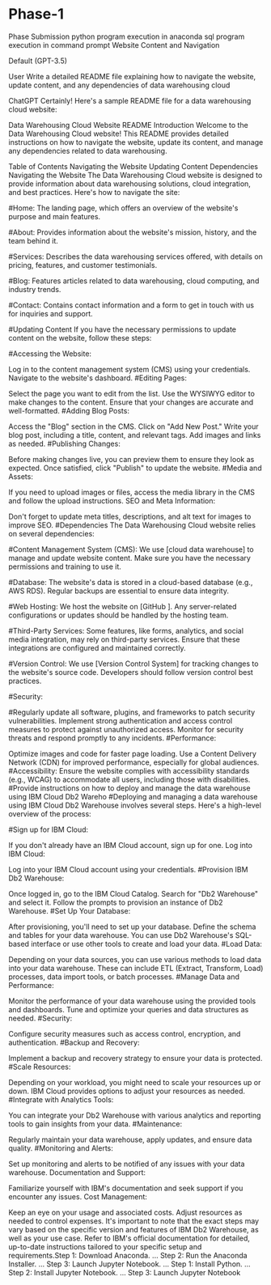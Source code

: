 # Phase-1
Phase Submission 
python program execution in anaconda
sql program execution in command prompt 
Website Content and Navigation

Default (GPT-3.5)

User
Write a detailed README file explaining how to navigate the website, update content, and any dependencies of data warehousing cloud 

ChatGPT
Certainly! Here's a sample README file for a data warehousing cloud website:

Data Warehousing Cloud Website README
Introduction
Welcome to the Data Warehousing Cloud website! This README provides detailed instructions on how to navigate the website, update its content, and manage any dependencies related to data warehousing.

Table of Contents
Navigating the Website
Updating Content
Dependencies
Navigating the Website
The Data Warehousing Cloud website is designed to provide information about data warehousing solutions, cloud integration, and best practices. Here's how to navigate the site:

#Home: The landing page, which offers an overview of the website's purpose and main features.

#About: Provides information about the website's mission, history, and the team behind it.

#Services: Describes the data warehousing services offered, with details on pricing, features, and customer testimonials.

#Blog: Features articles related to data warehousing, cloud computing, and industry trends.

#Contact: Contains contact information and a form to get in touch with us for inquiries and support.

#Updating Content
If you have the necessary permissions to update content on the website, follow these steps:

#Accessing the Website:

Log in to the content management system (CMS) using your credentials.
Navigate to the website's dashboard.
#Editing Pages:

Select the page you want to edit from the list.
Use the WYSIWYG editor to make changes to the content.
Ensure that your changes are accurate and well-formatted.
#Adding Blog Posts:

Access the "Blog" section in the CMS.
Click on "Add New Post."
Write your blog post, including a title, content, and relevant tags.
Add images and links as needed.
#Publishing Changes:

Before making changes live, you can preview them to ensure they look as expected.
Once satisfied, click "Publish" to update the website.
#Media and Assets:

If you need to upload images or files, access the media library in the CMS and follow the upload instructions.
SEO and Meta Information:

Don't forget to update meta titles, descriptions, and alt text for images to improve SEO.
#Dependencies
The Data Warehousing Cloud website relies on several dependencies:

#Content Management System (CMS): We use [cloud data warehouse] to manage and update website content. Make sure you have the necessary permissions and training to use it.

#Database: The website's data is stored in a cloud-based database (e.g., AWS RDS). Regular backups are essential to ensure data integrity.

#Web Hosting: We host the website on [GitHub ]. Any server-related configurations or updates should be handled by the hosting team.

#Third-Party Services: Some features, like forms, analytics, and social media integration, may rely on third-party services. Ensure that these integrations are configured and maintained correctly.

#Version Control: We use [Version Control System] for tracking changes to the website's source code. Developers should follow version control best practices.

#Security:

#Regularly update all software, plugins, and frameworks to patch security vulnerabilities.
Implement strong authentication and access control measures to protect against unauthorized access.
Monitor for security threats and respond promptly to any incidents.
#Performance:

Optimize images and code for faster page loading.
Use a Content Delivery Network (CDN) for improved performance, especially for global audiences.
#Accessibility: Ensure the website complies with accessibility standards (e.g., WCAG) to accommodate all users, including those with disabilities.
#Provide instructions on how to deploy and manage the data warehouse using IBM Cloud Db2 Wareho
#Deploying and managing a data warehouse using IBM Cloud Db2 Warehouse involves several steps. Here's a high-level overview of the process:

#Sign up for IBM Cloud:

If you don't already have an IBM Cloud account, sign up for one.
Log into IBM Cloud:

Log into your IBM Cloud account using your credentials.
#Provision IBM Db2 Warehouse:

Once logged in, go to the IBM Cloud Catalog.
Search for "Db2 Warehouse" and select it.
Follow the prompts to provision an instance of Db2 Warehouse.
#Set Up Your Database:

After provisioning, you'll need to set up your database.
Define the schema and tables for your data warehouse.
You can use Db2 Warehouse's SQL-based interface or use other tools to create and load your data.
#Load Data:

Depending on your data sources, you can use various methods to load data into your data warehouse. These can include ETL (Extract, Transform, Load) processes, data import tools, or batch processes.
#Manage Data and Performance:

Monitor the performance of your data warehouse using the provided tools and dashboards.
Tune and optimize your queries and data structures as needed.
#Security:

Configure security measures such as access control, encryption, and authentication.
#Backup and Recovery:

Implement a backup and recovery strategy to ensure your data is protected.
#Scale Resources:

Depending on your workload, you might need to scale your resources up or down. IBM Cloud provides options to adjust your resources as needed.
#Integrate with Analytics Tools:

You can integrate your Db2 Warehouse with various analytics and reporting tools to gain insights from your data.
#Maintenance:

Regularly maintain your data warehouse, apply updates, and ensure data quality.
#Monitoring and Alerts:

Set up monitoring and alerts to be notified of any issues with your data warehouse.
Documentation and Support:

Familiarize yourself with IBM's documentation and seek support if you encounter any issues.
Cost Management:

Keep an eye on your usage and associated costs. Adjust resources as needed to control expenses.
It's important to note that the exact steps may vary based on the specific version and features of IBM Db2 Warehouse, as well as your use case. Refer to IBM's official documentation for detailed, up-to-date instructions tailored to your specific setup and requirements.Step 1: Download Anaconda. ...
Step 2: Run the Anaconda Installer. ...
Step 3: Launch Jupyter Notebook. ...
Step 1: Install Python. ...
Step 2: Install Jupyter Notebook. ...
Step 3: Launch Jupyter Notebook
